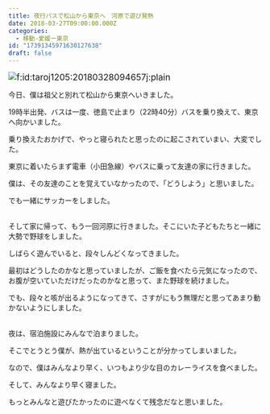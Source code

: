 ```yaml
---
title: 夜行バスで松山から東京へ　河原で遊び発熱
date: 2018-03-27T09:00:00.000Z
categories:
  - 移動-愛媛ー東京
id: "17391345971630127638"
draft: false
---
```

<p><img class="hatena-fotolife" style="font-size: 13pt;" title="f:id:taroj1205:20180328094657j:plain" src="https://cdn-ak.f.st-hatena.com/images/fotolife/t/taroj1205/20180328/20180328094657.jpg" alt="f:id:taroj1205:20180328094657j:plain" /></p>
<p>今日、僕は祖父と別れて松山から東京へいきました。</p>
<p>19時半出発、バスは一度、徳島で止まり（22時40分）バスを乗り換えて、東京へ向かいました。</p>
<p>乗り換えたおかげで、やっと寝られたと思ったのに起こされていまい、大変でした。</p>
<p>東京に着いたらまず電車（小田急線）やバスに乗って友達の家に行きました。</p>
<p>僕は、その友達のことを覚えていなかったので、「どうしよう」と思いました。</p>
<p>でも一緒にサッカーをしました。</p>
<p><br />そして家に帰って、もう一回河原に行きました。そこにいた子どもたちと一緒に大勢で野球をしました。</p>
<p>しばらく遊んでいると、段々しんどくなってきました。</p>
<p>最初はどうしたのかなと思っていましたが、ご飯を食べたら元気になったので、お腹が空いていただけだったのかなと思って、また野球を続けました。</p>
<p>でも、段々と咳が出るようになってきて、さすがにもう無理だと思ってあまり動かないようにしました。</p>
<p><br />夜は、宿泊施設にみんなで泊まりました。</p>
<p>そこでとうとう僕が、熱が出ているということが分かってしまいました。</p>
<p>なので、僕はみんなより早く、いつもより少な目のカレーライスを食べました。</p>
<p>そして、みんなより早く寝ました。</p>
<p>もっとみんなと遊びたかったのに遊べなくて残念だなと思いました。</p>
